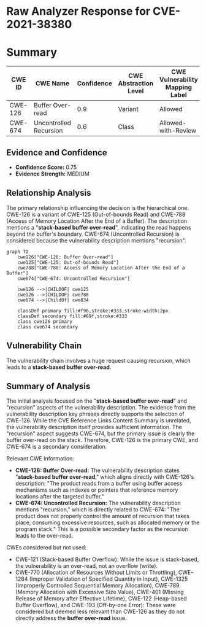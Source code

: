 # Raw Analyzer Response for CVE-2021-38380

# Summary
| CWE ID  | CWE Name  | Confidence | CWE Abstraction Level | CWE Vulnerability Mapping Label | CWE-Vulnerability Mapping Notes |
|---|---|---|---|---|---|
| CWE-126 | Buffer Over-read | 0.9 | Variant | Allowed | Primary CWE |
| CWE-674 | Uncontrolled Recursion | 0.6 | Class | Allowed-with-Review | Secondary Candidate |

## Evidence and Confidence

*   **Confidence Score:** 0.75
*   **Evidence Strength:** MEDIUM

## Relationship Analysis
The primary relationship influencing the decision is the hierarchical one. CWE-126 is a variant of CWE-125 (Out-of-bounds Read) and CWE-788 (Access of Memory Location After the End of a Buffer). The description mentions a "**stack-based buffer over-read**", indicating the read happens beyond the buffer's boundary. CWE-674 (Uncontrolled Recursion) is considered because the vulnerability description mentions "recursion".

```mermaid
graph TD
    cwe126["CWE-126: Buffer Over-read"]
    cwe125["CWE-125: Out-of-bounds Read"]
    cwe788["CWE-788: Access of Memory Location After the End of a Buffer"]
    cwe674["CWE-674: Uncontrolled Recursion"]

    cwe126 -->|CHILDOF| cwe125
    cwe126 -->|CHILDOF| cwe788
    cwe674 -->|ChildOf| cwe834

    classDef primary fill:#f96,stroke:#333,stroke-width:2px
    classDef secondary fill:#69f,stroke:#333
    class cwe126 primary
    class cwe674 secondary
```

## Vulnerability Chain
The vulnerability chain involves a huge request causing recursion, which leads to a **stack-based buffer over-read**.

## Summary of Analysis
The initial analysis focused on the "**stack-based buffer over-read**" and "recursion" aspects of the vulnerability description. The evidence from the vulnerability description key phrases directly supports the selection of CWE-126. While the CVE Reference Links Content Summary is unrelated, the vulnerability description itself provides sufficient information. The "recursion" aspect suggests CWE-674, but the primary issue is clearly the buffer over-read on the stack. Therefore, CWE-126 is the primary CWE, and CWE-674 is a secondary consideration.

Relevant CWE Information:

*   **CWE-126: Buffer Over-read:** The vulnerability description states "**stack-based buffer over-read**," which aligns directly with CWE-126's description: "The product reads from a buffer using buffer access mechanisms such as indexes or pointers that reference memory locations after the targeted buffer."
*   **CWE-674: Uncontrolled Recursion:** The vulnerability description mentions "recursion," which is directly related to CWE-674: "The product does not properly control the amount of recursion that takes place, consuming excessive resources, such as allocated memory or the program stack." This is a possible secondary factor as the recursion leads to the over-read.

CWEs considered but not used:

*   CWE-121 (Stack-based Buffer Overflow): While the issue is stack-based, the vulnerability is an over-read, not an overflow (write).
*   CWE-770 (Allocation of Resources Without Limits or Throttling), CWE-1284 (Improper Validation of Specified Quantity in Input), CWE-1325 (Improperly Controlled Sequential Memory Allocation), CWE-789 (Memory Allocation with Excessive Size Value), CWE-401 (Missing Release of Memory after Effective Lifetime), CWE-122 (Heap-based Buffer Overflow), and CWE-193 (Off-by-one Error): These were considered but deemed less relevant than CWE-126 as they do not directly address the **buffer over-read** issue.